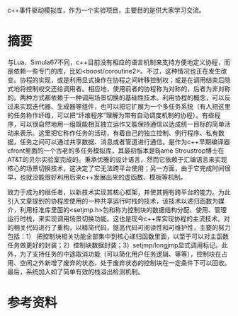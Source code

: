 # <tk> 

c++事件驱动模拟库，作为一个实验项目，主要目的是供大家学习交流。

# 摘要

与Lua、Simula67不同，c++目前没有相应的语言机制来支持方便地定义协程，而是依赖一些专门的库，比如<boost/coroutine2>。不过，这种情况也正在发生改变。协程的实现，或是利用显式操作在协程之间转移控制权；或是在调用结束后隐式地将控制权交还给调用者。相应地，使用前者的协程称为对称的，后者为非对称的。两种方式都依赖于一种调用场景切换的基础性技术。利用协程的概念，可以反过来实现迭代器、生成器等组件，也可以把它扩展为一个多任务系统（有人把这里的任务称作纤维，可以把“纤维程序”理解为带有自动调度机制的协程）。有些程序，可以很自然地用一组既能相互独立运作又能保持通信以达成统一目标的简单活动来表示。这里把它称作任务的活动，有着自己的独立控制、例行程序、私有数据，任务之间可以通过共享数据、消息或者管道进行通信。<task>是作为c++早期编译器cfront里面的一个古老的多任务模拟库，其最初版本是Bjame Stroustrop博士在AT&T的贝尔实验室完成的。<task>秉承优雅的设计语言，然而它依赖于汇编语言来实现核心的场景切换技术，这决定了它无法跨平台使用；另一方面，由于它完成时间很早，也就没能很好利用后来c++发展出来的虚函数、模板等机制。

<tk>致力于成为<task>的继任者，以新技术实现其核心框架，并使其拥有跨平台的能力。为此<tk>引入文章提到的<Coroutine>协程库使用的一种共享运行时栈的技术，该技术以递归函数为媒介，利用标准库里面的<setjmp.h>包和称为控制块的数据结构分配、使用、管理运行时栈，来实现调用场景切换功能。这也是现今c++库实现协程的主流技术。<tk>对<Coroutine>的相关代码进行了重构，以精简代码，提高代码可阅读性和可维护性，主要的努力包括：1） 把控制块相关功能全部集中到核心递归函数里面，以至于可以对主函数任务做更好的封装；2）控制块数据封装；3）setjmp/longjmp显式调用标记。此外，为了支持任务的中途取消功能（可以简化用户任务逻辑、等等），控制块在占用、空闲之外新增了废弃的状态，处于废弃状态的控制块在一定条件下可以回收。最后，系统加入如了简单有效的栈溢出检测机制。

# 参考资料

[1]: <https://zhuanlan.zhihu.com/p/88028766> "（用户指南）使用<tk>做事件驱动模拟"
[2]: <https://zhuanlan.zhihu.com/p/88758535> "（技术报告）<tk>:一个可移植的c++事件驱动模拟库"

